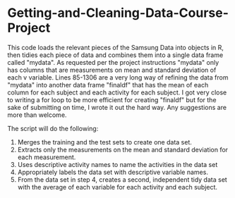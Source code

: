 # Getting-and-Cleaning-Data-Course-Project
This code loads the relevant pieces of the Samsung Data into objects in R, then tidies each piece of data and combines them into a single
data frame called "mydata". 
As requested per the project instructions "mydata" only has columns that are measurements on mean and standard deviation of each v
variable.
Lines 85-1306 are a very long way of refining the data from "mydata" into another data frame "finaldf" that has the mean of each column for each
subject and each activity for each subject.
I got very close to writing a for loop to be more efficient for creating "finaldf" but for the sake of submitting on time, I wrote it out the hard way. Any suggestions are more than welcome.

The script will do the following:
1.	Merges the training and the test sets to create one data set.
2.	Extracts only the measurements on the mean and standard deviation for each measurement.
3.	Uses descriptive activity names to name the activities in the data set
4.	Appropriately labels the data set with descriptive variable names.
5.	From the data set in step 4, creates a second, independent tidy data set with the average of each variable for each activity and each subject.

